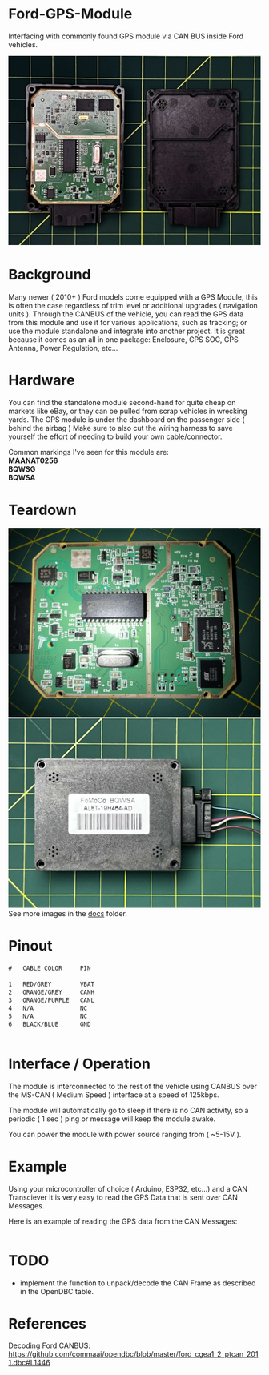 # Ford-GPS-Module
Interfacing with commonly found GPS module via CAN BUS inside Ford vehicles. 

![](docs/IMG_0044.jpg)

# Background
Many newer ( 2010+ ) Ford models come equipped with a GPS Module, this is often the case regardless of trim level or additional upgrades ( navigation units ). Through the CANBUS of the vehicle, you can read the GPS data from this module and use it for various applications, such as tracking; or use the module standalone and integrate into another project. It is great because it comes as an all in one package: Enclosure, GPS SOC, GPS Antenna, Power Regulation, etc... 

# Hardware
You can find the standalone module second-hand for quite cheap on markets like eBay, or they can be pulled from scrap vehicles in wrecking yards. The GPS module is under the dashboard on the passenger side ( behind the airbag ) Make sure to also cut the wiring harness to save yourself the effort of needing to build your own cable/connector.

Common markings I've seen for this module are:
<br>
**MAANAT0256**
<br>
**BQWSG**
<br>
**BQWSA**

# Teardown

![](docs/IMG_0049.jpg)
![](docs/IMG_0055.jpg)
See more images in the [docs](docs/) folder.


# Pinout
```
#   CABLE COLOR     PIN

1   RED/GREY        VBAT
2   ORANGE/GREY     CANH
3   ORANGE/PURPLE   CANL
4   N/A             NC
5   N/A             NC
6   BLACK/BLUE      GND
             
```

# Interface / Operation

The module is interconnected to the rest of the vehicle using CANBUS over the MS-CAN ( Medium Speed ) interface at a speed of 125kbps.

The module will automatically go to sleep if there is no CAN activity, so a periodic ( 1 sec ) ping or message will keep the module awake. 

You can power the module with power source ranging from ( ~5-15V ).

# Example
Using your microcontroller of choice ( Arduino, ESP32, etc...) and a CAN Transciever it is very easy to read the GPS Data that is sent over CAN Messages. <br>

Here is an example of reading the GPS data from the CAN Messages:

```

```

# TODO

- implement the function to unpack/decode the CAN Frame as described in the OpenDBC table. 


# References
Decoding Ford CANBUS: 
https://github.com/commaai/opendbc/blob/master/ford_cgea1_2_ptcan_2011.dbc#L1446
<br>